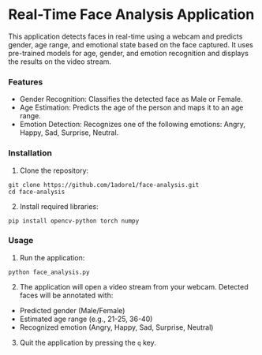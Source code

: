 # Real-Time Face Analysis Application
This application detects faces in real-time using a webcam and predicts gender, age range, and emotional state based on the face captured. It uses pre-trained models for age, gender, and emotion recognition and displays the results on the video stream.

### Features
* Gender Recognition: Classifies the detected face as Male or Female.
* Age Estimation: Predicts the age of the person and maps it to an age range.
* Emotion Detection: Recognizes one of the following emotions: Angry, Happy, Sad, Surprise, Neutral.
  
### Installation
1. Clone the repository:
```
git clone https://github.com/1adore1/face-analysis.git
cd face-analysis
```
2. Install required libraries:
```
pip install opencv-python torch numpy
```
### Usage
1. Run the application:
```
python face_analysis.py
```
2. The application will open a video stream from your webcam. Detected faces will be annotated with:
* Predicted gender (Male/Female)
* Estimated age range (e.g., 21-25, 36-40)
* Recognized emotion (Angry, Happy, Sad, Surprise, Neutral)
3. Quit the application by pressing the ```q``` key.
